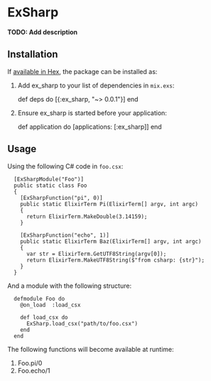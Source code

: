 # ExSharp

**TODO: Add description**

## Installation

If [available in Hex](https://hex.pm/docs/publish), the package can be installed as:

  1. Add ex_sharp to your list of dependencies in `mix.exs`:

        def deps do
          [{:ex_sharp, "~> 0.0.1"}]
        end

  2. Ensure ex_sharp is started before your application:

        def application do
          [applications: [:ex_sharp]]
        end
        
## Usage
  
 Using the following C# code in `foo.csx`:
  
      [ExSharpModule("Foo")]
      public static class Foo 
      {
        [ExSharpFunction("pi", 0)]
        public static ElixirTerm Pi(ElixirTerm[] argv, int argc) 
        {
          return ElixirTerm.MakeDouble(3.14159);
        }
        
        [ExSharpFunction("echo", 1)]
        public static ElixirTerm Baz(ElixirTerm[] argv, int argc) 
        {
          var str = ElixirTerm.GetUTF8String(argv[0]);
          return ElixirTerm.MakeUTF8String($"from csharp: {str}");
        }
      }
        
 And a module with the following structure:

      defmodule Foo do
        @on_load  :load_csx
    
        def load_csx do
          ExSharp.load_csx("path/to/foo.csx")
        end
      end
  
 The following functions will become available at runtime:
  
  1. Foo.pi/0
  2. Foo.echo/1
  
  

